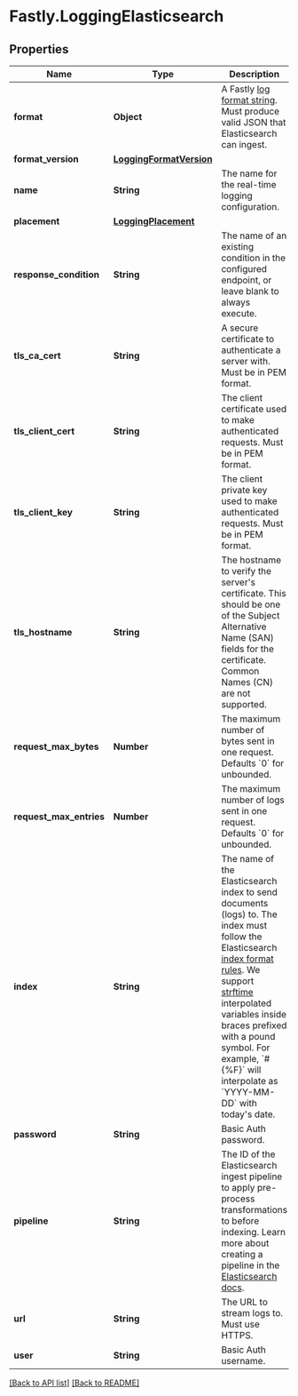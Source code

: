 # Fastly.LoggingElasticsearch

## Properties

Name | Type | Description | Notes
------------ | ------------- | ------------- | -------------
**format** | **Object** | A Fastly [log format string](https://docs.fastly.com/en/guides/custom-log-formats). Must produce valid JSON that Elasticsearch can ingest. | [optional] 
**format_version** | [**LoggingFormatVersion**](LoggingFormatVersion.md) |  | [optional] 
**name** | **String** | The name for the real-time logging configuration. | [optional] 
**placement** | [**LoggingPlacement**](LoggingPlacement.md) |  | [optional] 
**response_condition** | **String** | The name of an existing condition in the configured endpoint, or leave blank to always execute. | [optional] 
**tls_ca_cert** | **String** | A secure certificate to authenticate a server with. Must be in PEM format. | [optional] [default to &#39;null&#39;]
**tls_client_cert** | **String** | The client certificate used to make authenticated requests. Must be in PEM format. | [optional] [default to &#39;null&#39;]
**tls_client_key** | **String** | The client private key used to make authenticated requests. Must be in PEM format. | [optional] [default to &#39;null&#39;]
**tls_hostname** | **String** | The hostname to verify the server&#39;s certificate. This should be one of the Subject Alternative Name (SAN) fields for the certificate. Common Names (CN) are not supported. | [optional] [default to &#39;null&#39;]
**request_max_bytes** | **Number** | The maximum number of bytes sent in one request. Defaults &#x60;0&#x60; for unbounded. | [optional] [default to 0]
**request_max_entries** | **Number** | The maximum number of logs sent in one request. Defaults &#x60;0&#x60; for unbounded. | [optional] [default to 0]
**index** | **String** | The name of the Elasticsearch index to send documents (logs) to. The index must follow the Elasticsearch [index format rules](https://www.elastic.co/guide/en/elasticsearch/reference/current/indices-create-index.html). We support [strftime](https://www.man7.org/linux/man-pages/man3/strftime.3.html) interpolated variables inside braces prefixed with a pound symbol. For example, &#x60;#{%F}&#x60; will interpolate as &#x60;YYYY-MM-DD&#x60; with today&#39;s date. | [optional] 
**password** | **String** | Basic Auth password. | [optional] 
**pipeline** | **String** | The ID of the Elasticsearch ingest pipeline to apply pre-process transformations to before indexing. Learn more about creating a pipeline in the [Elasticsearch docs](https://www.elastic.co/guide/en/elasticsearch/reference/current/ingest.html). | [optional] 
**url** | **String** | The URL to stream logs to. Must use HTTPS. | [optional] 
**user** | **String** | Basic Auth username. | [optional] 



[[Back to API list]](../../README.md#endpoints) [[Back to README]](../../README.md)

